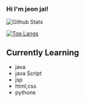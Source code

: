 ### Hi I'm jeon jai!

<!--
**jaiboy825/jaiboy825** is a ✨ _special_ ✨ repository because its `README.md` (this file) appears on your GitHub profile.

Here are some ideas to get you started:

- 🔭 I’m currently working on ...
- 🌱 I’m currently learning ...
- 👯 I’m looking to collaborate on ...
- 🤔 I’m looking for help with ...
- 💬 Ask me about ...
- 📫 How to reach me: ...
- 😄 Pronouns: ...
- ⚡ Fun fact: ...
-->
![Github Stats](https://github-readme-stats.vercel.app/api?username=jaiboy825&show_icons=true)


[![Top Langs](https://github-readme-stats.vercel.app/api/top-langs/?username=jaiboy825&layout=compact&hide_border=true#1)](https://github.com/jaiboy825)


## Currently Learning
- java
- java Script
- jsp
- html,css
- pythone
